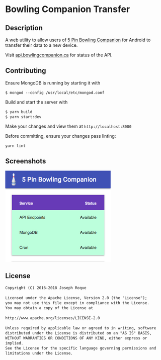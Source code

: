 # Bowling Companion Transfer

## Description

A web utility to allow users of [5 Pin Bowling Companion](https://play.google.com/store/apps/details?id=ca.josephroque.bowlingcompanion) for Android to transfer their data to a new device.

Visit [api.bowlingcompanion.ca](http://api.bowlingcompanion.ca) for status of the API.

## Contributing

Ensure MongoDB is running by starting it with

```
$ mongod --config /usr/local/etc/mongod.conf
```

Build and start the server with

```
$ yarn build
$ yarn start:dev
```

Make your changes and view them at `http://localhost:8080`

Before committing, ensure your changes pass linting:

```
yarn lint
```

## Screenshots

![Status](screenshots/status.png)

## License

```
Copyright (C) 2016-2018 Joseph Roque

Licensed under the Apache License, Version 2.0 (the "License");
you may not use this file except in compliance with the License.
You may obtain a copy of the License at

http://www.apache.org/licenses/LICENSE-2.0

Unless required by applicable law or agreed to in writing, software
distributed under the License is distributed on an "AS IS" BASIS,
WITHOUT WARRANTIES OR CONDITIONS OF ANY KIND, either express or implied.
See the License for the specific language governing permissions and
limitations under the License.
```